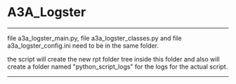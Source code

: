 # A3A_Logster
 
--- 
 
file a3a_logster_main.py, file a3a_logster_classes.py and file  a3a_logster_config.ini need to be in the same folder.

the script will create the new rpt folder tree inside this folder and also will create a folder named "python_script_logs" for the logs for the actual script.

---
